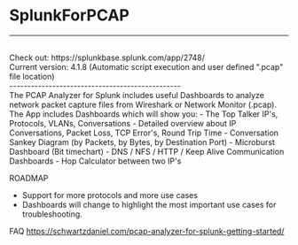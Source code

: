 # SplunkForPCAP
------------------------------------------------
<br>
Check out: https://splunkbase.splunk.com/app/2748/
<br>
Current version: 4.1.8 (Automatic script execution and user defined ".pcap" file location)
<br>
------------------------------------------------
<br>
The PCAP Analyzer for Splunk includes useful Dashboards to analyze network packet capture files from Wireshark or Network Monitor (.pcap).  The App includes Dashboards which will show you: 
- The Top Talker IP's, Protocols, VLANs, Conversations 
- Detailed overview about IP Conversations, Packet Loss, TCP Error's, Round Trip Time 
- Conversation Sankey Diagram (by Packets, by Bytes, by Destination Port)  
- Microburst Dashboard (Bit timechart) 
- DNS / NFS / HTTP / Keep Alive Communication Dashboards 
- Hop Calculator between two IP's  

ROADMAP 
- Support for more protocols and more use cases 
- Dashboards will change to highlight the most important use cases for troubleshooting.  

FAQ 
https://schwartzdaniel.com/pcap-analyzer-for-splunk-getting-started/
